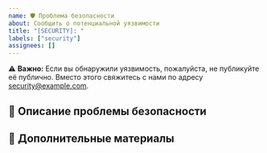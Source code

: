 ```yaml
---
name: 🛡️ Проблема безопасности
about: Сообщить о потенциальной уязвимости
title: "[SECURITY]: "
labels: ["security"]
assignees: []
---
```


⚠️ **Важно:** Если вы обнаружили уязвимость, пожалуйста, не публикуйте её публично. Вместо этого свяжитесь с нами по адресу [security@example.com](mailto:security@example.com).

## 🔐 Описание проблемы безопасности

<!-- Опишите обнаруженную уязвимость и возможные последствия -->

## 📎 Дополнительные материалы

<!-- Прикрепите логи, скриншоты или другие файлы, если необходимо -->
